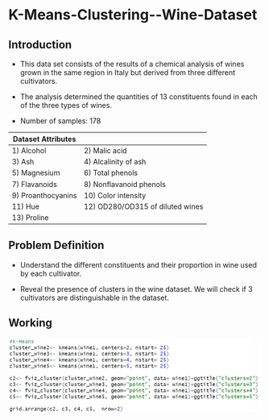 # K-Means-Clustering--Wine-Dataset

## Introduction 

- This data set consists of the results of a chemical analysis of wines grown in the same region in Italy but derived from three different cultivators.
  
- The analysis determined the quantities of 13 constituents found in each of the three types of wines.
  
- Number of samples: 178

|Dataset Attributes||
|---|---|
|1) Alcohol |2) Malic acid|
|3) Ash |4) Alcalinity of ash|
|5) Magnesium |6) Total phenols|
|7) Flavanoids |8) Nonflavanoid phenols|
|9) Proanthocyanins |10) Color intensity|
|11) Hue |12) OD280/OD315 of diluted wines|
|13) Proline| |


## Problem Definition

- Understand the different constituents and their proportion in wine used by each cultivator.

- Reveal the presence of clusters in the wine dataset. We will check if 3 cultivators are distinguishable in the dataset.

## Working
![](https://github.com/mitaliwadher/K-Means-Clustering--Wine-Dataset/blob/main/assets/1.png)

